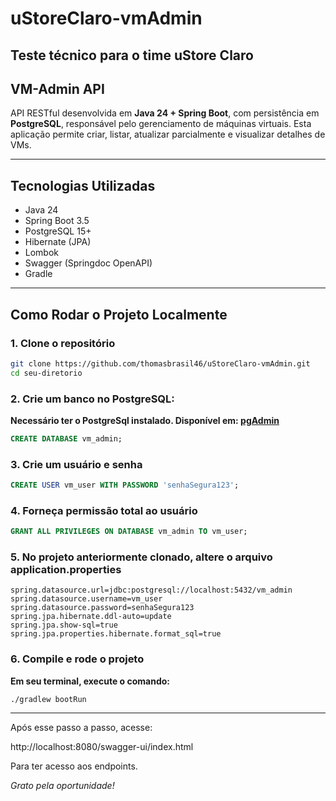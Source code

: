 # uStoreClaro-vmAdmin

## Teste técnico para o time uStore Claro

## VM-Admin API

API RESTful desenvolvida em **Java 24 + Spring Boot**, com persistência em **PostgreSQL**, responsável pelo gerenciamento de máquinas virtuais. Esta aplicação permite criar, listar, atualizar parcialmente e visualizar detalhes de VMs.

---

## Tecnologias Utilizadas

- Java 24
- Spring Boot 3.5
- PostgreSQL 15+
- Hibernate (JPA)
- Lombok
- Swagger (Springdoc OpenAPI)
- Gradle

---

## Como Rodar o Projeto Localmente

### 1. Clone o repositório

```bash
git clone https://github.com/thomasbrasil46/uStoreClaro-vmAdmin.git
cd seu-diretorio
```

### 2. Crie um banco no PostgreSQL:

**Necessário ter o PostgreSql instalado. Disponível em: [pgAdmin](https://www.pgadmin.org/download/)**

```sql
CREATE DATABASE vm_admin;
```

### 3. Crie um usuário e senha

```sql
CREATE USER vm_user WITH PASSWORD 'senhaSegura123';
```

### 4. Forneça permissão total ao usuário

```sql
GRANT ALL PRIVILEGES ON DATABASE vm_admin TO vm_user;
```

### 5. No projeto anteriormente clonado, altere o arquivo **application.properties**

```
spring.datasource.url=jdbc:postgresql://localhost:5432/vm_admin
spring.datasource.username=vm_user
spring.datasource.password=senhaSegura123
spring.jpa.hibernate.ddl-auto=update
spring.jpa.show-sql=true
spring.jpa.properties.hibernate.format_sql=true
```

### 6. Compile e rode o projeto

**Em seu terminal, execute o comando:**

```
./gradlew bootRun
```

---

Após esse passo a passo, acesse: 

http://localhost:8080/swagger-ui/index.html

Para ter acesso aos endpoints. 



*Grato pela oportunidade!*

